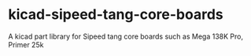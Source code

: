 # kicad-sipeed-tang-core-boards
A kicad part library for Sipeed tang core boards such as Mega 138K Pro, Primer 25k
